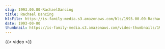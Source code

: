 ```yaml
---
slug: 1993.00.00-RachaelDancing
title: Rachael Dancing
hlsFile: https://is-family-media.s3.amazonaws.com/hls/1993.00.00-RachaelDancing/1993.00.00-RachaelDancing.m3u8
date: 1993-00-00
thumbnail: https://is-family-media.s3.amazonaws.com/video-thumbnails/1993.00.00-RachaelDancing.png
---
```

{{< video >}}
